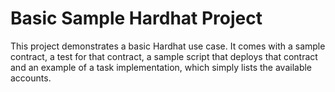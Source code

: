 # Basic Sample Hardhat Project

This project demonstrates a basic Hardhat use case. It comes with a sample contract, a test for that contract, a sample script that deploys that contract and an example of a task implementation, which simply lists the available accounts.
